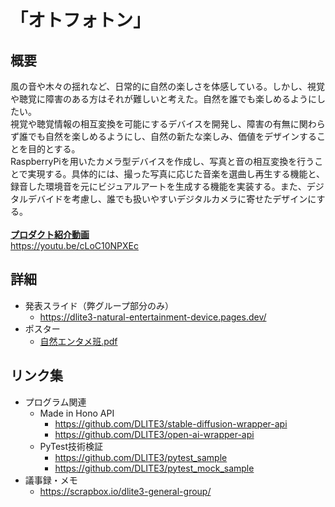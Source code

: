 # 「オトフォトン」

## 概要
風の音や木々の揺れなど、日常的に自然の楽しさを体感している。しかし、視覚や聴覚に障害のある方はそれが難しいと考えた。自然を誰でも楽しめるようにしたい。 <br />
視覚や聴覚情報の相互変換を可能にするデバイスを開発し、障害の有無に関わらず誰でも自然を楽しめるようにし、自然の新たな楽しみ、価値をデザインすることを目的とする。<br />
RaspberryPiを用いたカメラ型デバイスを作成し、写真と音の相互変換を行うことで実現する。具体的には、撮った写真に応じた音楽を選曲し再生する機能と、録音した環境音を元にビジュアルアートを生成する機能を実装する。また、デジタルデバイドを考慮し、誰でも扱いやすいデジタルカメラに寄せたデザインにする。<br />
<br />
<ins>**プロダクト紹介動画**</ins><br />
https://youtu.be/cLoC10NPXEc

## 詳細
- 発表スライド（弊グループ部分のみ）
  - https://dlite3-natural-entertainment-device.pages.dev/
- ポスター
  - [自然エンタメ班.pdf](https://github.com/user-attachments/files/19204717/default.pdf)

## リンク集
- プログラム関連
  - Made in Hono API
    - https://github.com/DLITE3/stable-diffusion-wrapper-api
    - https://github.com/DLITE3/open-ai-wrapper-api
  - PyTest技術検証
    - https://github.com/DLITE3/pytest_sample
    - https://github.com/DLITE3/pytest_mock_sample
- 議事録・メモ
  - https://scrapbox.io/dlite3-general-group/
